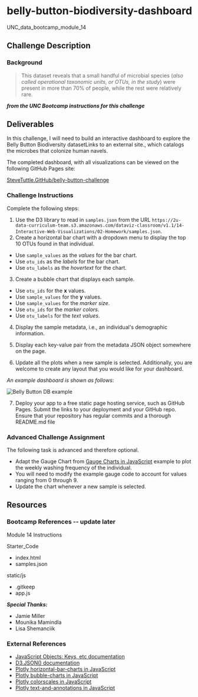 # belly-button-biodiversity-dashboard
UNC_data_bootcamp_module_14

## Challenge Description
### Background
> This dataset reveals that a small handful of microbial species (_also called operational taxonomic units, or OTUs, in the study_) were present in more than 70% of people, while the rest were relatively rare.

***from the UNC Bootcamp instructions for this challenge***


## Deliverables
In this challenge, I will need to build an interactive dashboard to explore the Belly Button Biodiversity datasetLinks to an external site., which catalogs the microbes that colonize human navels.

The completed dashboard, with all visualizations can be viewed on the following GitHub Pages site:

[SteveTuttle.GitHub/belly-button-challenge](https://stevetuttle.github.io/belly-button-challenge/)

### Challenge Instructions
Complete the following steps:
1) Use the D3 library to read in `samples.json` from the URL `https://2u-data-curriculum-team.s3.amazonaws.com/dataviz-classroom/v1.1/14-Interactive-Web-Visualizations/02-Homework/samples.json`.
2) Create a horizontal bar chart with a dropdown menu to display the top 10 OTUs found in that individual.
  * Use `sample_values` as the _values_ for the bar chart.
  * Use `otu_ids` as the _labels_ for the bar chart.
  * Use `otu_labels` as the _hovertext_ for the chart.


3) Create a bubble chart that displays each sample.
  * Use `otu_ids` for the __x__ values.
  * Use `sample_values` for the __y__ values.
  * Use `sample_values` for the _marker size_.
  * Use `otu_ids` for the _marker colors_.
  * Use `otu_labels` for the _text values_.


4) Display the sample metadata, i.e., an individual's demographic information.
5) Display each key-value pair from the metadata JSON object somewhere on the page.


6) Update all the plots when a new sample is selected. Additionally, you are welcome to create any layout that you would like for your dashboard.

_An example dashboard is shown as follows_:

![Belly Button DB example](https://github.com/SteveTuttle/belly-button-challenge/blob/main/images/belly-button-db-example.png)

7) Deploy your app to a free static page hosting service, such as GitHub Pages. Submit the links to your deployment and your GitHub repo. Ensure that your repository has regular commits and a thorough README.md file


### Advanced Challenge Assignment
The following task is advanced and therefore optional.
* Adapt the Gauge Chart from [Gauge Charts in JavaScript](https://plotly.com/javascript/gauge-charts/) example to plot the weekly washing frequency of the individual.
* You will need to modify the example gauge code to account for values ranging from 0 through 9.
* Update the chart whenever a new sample is selected.


## Resources
### Bootcamp References -- update later
Module 14 Instructions

Starter_Code
* index.html
* samples.json

static/js
* .gitkeep
* app.js


***Special Thanks:***
* Jamie Miller
* Mounika Mamindla
* Lisa Shemanciik

### External References
* [JavaScript Objects: Keys, etc documentation](https://javascript.info/keys-values-entries)
* [D3.JSON() documentation](https://devdocs.io/d3~5/d3-request#json)
* [Plotly horizontal-bar-charts in JavaScript](https://plotly.com/javascript/horizontal-bar-charts/)
* [Plotly bubble-charts in JavaScript](https://plotly.com/javascript/bubble-charts/)
* [Plotly colorscales in JavaScript](https://plotly.com/javascript/colorscales/)
* [Plotly text-and-annotations in JavaScript](https://plotly.com/javascript/text-and-annotations/)

